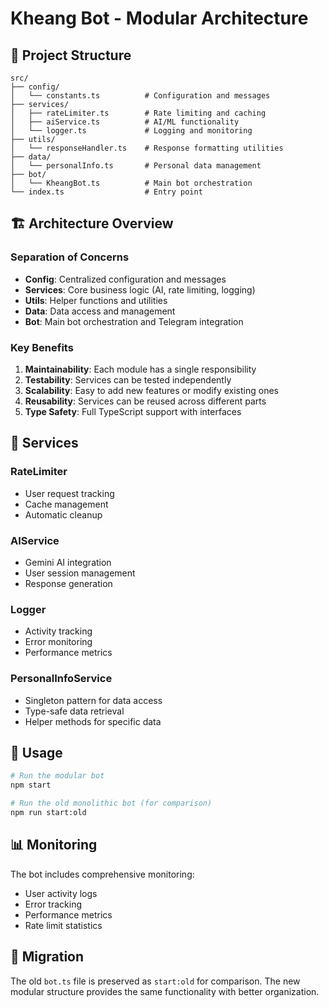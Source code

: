 # Kheang Bot - Modular Architecture

## 📁 Project Structure

```
src/
├── config/
│   └── constants.ts          # Configuration and messages
├── services/
│   ├── rateLimiter.ts        # Rate limiting and caching
│   ├── aiService.ts          # AI/ML functionality
│   └── logger.ts             # Logging and monitoring
├── utils/
│   └── responseHandler.ts    # Response formatting utilities
├── data/
│   └── personalInfo.ts       # Personal data management
├── bot/
│   └── KheangBot.ts          # Main bot orchestration
└── index.ts                  # Entry point
```

## 🏗️ Architecture Overview

### **Separation of Concerns**
- **Config**: Centralized configuration and messages
- **Services**: Core business logic (AI, rate limiting, logging)
- **Utils**: Helper functions and utilities
- **Data**: Data access and management
- **Bot**: Main bot orchestration and Telegram integration

### **Key Benefits**
1. **Maintainability**: Each module has a single responsibility
2. **Testability**: Services can be tested independently
3. **Scalability**: Easy to add new features or modify existing ones
4. **Reusability**: Services can be reused across different parts
5. **Type Safety**: Full TypeScript support with interfaces

## 🔧 Services

### **RateLimiter**
- User request tracking
- Cache management
- Automatic cleanup

### **AIService**
- Gemini AI integration
- User session management
- Response generation

### **Logger**
- Activity tracking
- Error monitoring
- Performance metrics

### **PersonalInfoService**
- Singleton pattern for data access
- Type-safe data retrieval
- Helper methods for specific data

## 🚀 Usage

```bash
# Run the modular bot
npm start

# Run the old monolithic bot (for comparison)
npm run start:old
```

## 📊 Monitoring

The bot includes comprehensive monitoring:
- User activity logs
- Error tracking
- Performance metrics
- Rate limit statistics

## 🔄 Migration

The old `bot.ts` file is preserved as `start:old` for comparison. The new modular structure provides the same functionality with better organization. 